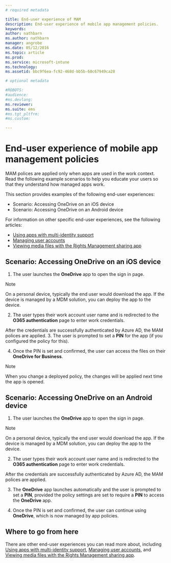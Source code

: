 ```yaml
---
# required metadata

title: End-user experience of MAM
description: End-user experience of mobile app management policies.
keywords:
author: nathbarn
ms.author: nathbarn
manager: angrobe
ms.date: 05/12/2016
ms.topic: article
ms.prod:
ms.service: microsoft-intune
ms.technology:
ms.assetid: bbc9f6ea-fc92-468d-bb5b-60c67949ca28

# optional metadata

#ROBOTS:
#audience:
#ms.devlang:
ms.reviewer:
ms.suite: ems
#ms.tgt_pltfrm:
#ms.custom:

---
```


# End-user experience of mobile app management policies
MAM polices are applied only when apps are used in the work context. Read the following example scenarios to help you educate your users so that they understand how managed apps work.

This section provides examples of the following end-user experiences:

- Scenario: Accessing OneDrive on an iOS device
- Scenario: Accessing OneDrive on an Android device

For information on other specific end-user experiences, see the following articles:

- [Using apps with multi-identity support](https://docs.microsoft.com/intune/deploy-use/end-user-experience-for-mam-enabled-apps-with-microsoft-intune#using-apps-with-multi-identity-support)
- [Managing user accounts](https://docs.microsoft.com/intune/deploy-use/end-user-experience-for-mam-enabled-apps-with-microsoft-intune#managing-user-accounts)
- [Viewing media files with the Rights Management sharing app](https://docs.microsoft.com/intune/deploy-use/end-user-experience-for-mam-enabled-apps-with-microsoft-intune#viewing-media-files-with-the-rights-management-sharing-app)

## Scenario: Accessing OneDrive on an iOS device

1. The user launches the **OneDrive** app to open the sign in page.
> [!NOTE]
> On a personal device, typically the end user would download the app. If the device is managed by a MDM solution, you can deploy the app to the device.

2. The user types their work account user name and is redirected to the **O365 authentication** page to enter work credentials.

  After the credentials are successfully authenticated by Azure AD, the MAM polices are applied.
3. The user is prompted to set a **PIN** for the app (if you configured the policy for this).

4.	Once the PIN is set and confirmed, the user can access the files on their **OneDrive for Business**.
> [!NOTE]
> When you change a deployed policy, the changes will be applied next time the app is opened.

## Scenario: Accessing OneDrive on an Android device
1. The user launches the **OneDrive** app to open the sign in page.
> [!NOTE]
> On a personal device, typically the end user would download the app. If the device is managed by a MDM solution, you can deploy the app to the device.

2.	The user types their work account user name and is redirected to the **O365 authentication** page to enter work credentials.

  After the credentials are successfully authenticated by Azure AD, the MAM polices are applied.

3.	The **OneDrive** app launches automatically and the user is prompted to set a **PIN**, provided the policy settings are set to require a **PIN** to access the **OneDrive** app.

4.	Once the PIN is set and confirmed, the user can continue using **OneDrive**, which is now managed by app policies.

## Where to go from here
There are other end-user experiences you can read more about, including [Using apps with multi-identity support](https://docs.microsoft.com/intune/deploy-use/end-user-experience-for-mam-enabled-apps-with-microsoft-intune#using-apps-with-multi-identity-support), [Managing user accounts](https://docs.microsoft.com/intune/deploy-use/end-user-experience-for-mam-enabled-apps-with-microsoft-intune#managing-user-accounts), and [Viewing media files with the Rights Management sharing app](https://docs.microsoft.com/intune/deploy-use/end-user-experience-for-mam-enabled-apps-with-microsoft-intune#viewing-media-files-with-the-rights-management-sharing-app).
